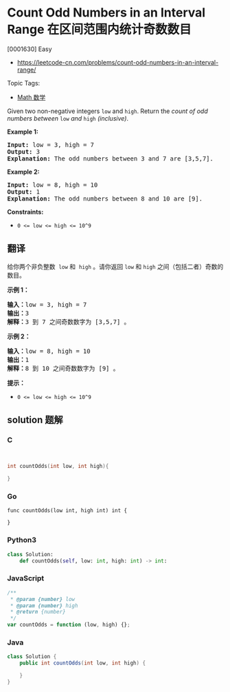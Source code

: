 # Count Odd Numbers in an Interval Range 在区间范围内统计奇数数目

[0001630] Easy

- https://leetcode-cn.com/problems/count-odd-numbers-in-an-interval-range/

Topic Tags:

- [Math 数学](https://leetcode-cn.com/tag/math/)

Given two non-negative integers `low` and `high`. Return the _count of odd numbers between_ `low` _and_ `high` _(inclusive)_.

**Example 1:**

<pre><strong>Input:</strong> low = 3, high = 7
<strong>Output:</strong> 3
<b>Explanation: </b>The odd numbers between 3 and 7 are [3,5,7].</pre>

**Example 2:**

<pre><strong>Input:</strong> low = 8, high = 10
<strong>Output:</strong> 1
<b>Explanation: </b>The odd numbers between 8 and 10 are [9].</pre>

**Constraints:**

- `0 <= low <= high <= 10^9`

## 翻译

给你两个非负整数  `low` 和  `high` 。请你返回 `low` 和 `high` 之间（包括二者）奇数的数目。

**示例 1：**

<pre><strong>输入：</strong>low = 3, high = 7
<strong>输出：</strong>3
<strong>解释：</strong>3 到 7 之间奇数数字为 [3,5,7] 。</pre>

**示例 2：**

<pre><strong>输入：</strong>low = 8, high = 10
<strong>输出：</strong>1
<strong>解释：</strong>8 到 10 之间奇数数字为 [9] 。</pre>

**提示：**

- `0 <= low <= high <= 10^9`

## solution 题解

### C

```c


int countOdds(int low, int high){

}
```

### Go

```golang
func countOdds(low int, high int) int {

}
```

### Python3

```python
class Solution:
    def countOdds(self, low: int, high: int) -> int:
```

### JavaScript

```javascript
/**
 * @param {number} low
 * @param {number} high
 * @return {number}
 */
var countOdds = function (low, high) {};
```

### Java

```java
class Solution {
    public int countOdds(int low, int high) {

    }
}
```
